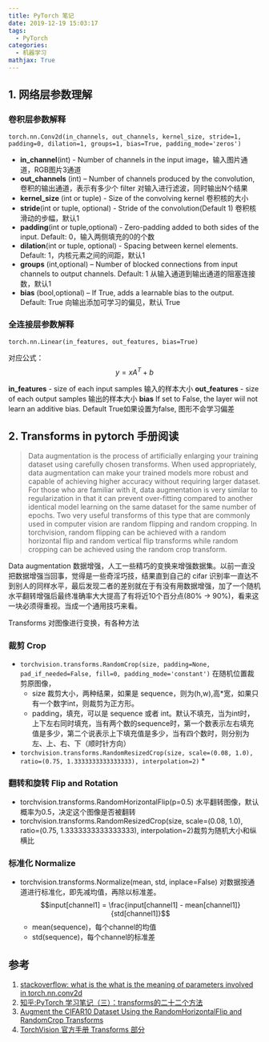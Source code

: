 ```yaml
---
title: PyTorch 笔记
date: 2019-12-19 15:03:17
tags:
  - PyTorch
categories:
  - 机器学习
mathjax: True
---
```

## 1. 网络层参数理解
###  卷积层参数解释
```
torch.nn.Conv2d(in_channels, out_channels, kernel_size, stride=1, padding=0, dilation=1, groups=1, bias=True, padding_mode='zeros')
```
* **in_channel**(int) - Number of channels in the input image，输入图片通道，RGB图片3通道
* **out_channels** (int) – Number of channels produced by the convolution, 卷积的输出通道，表示有多少个 filter 对输入进行滤波，同时输出N个结果
* **kernel_size** (int or tuple) - Size of the convolving kernel 卷积核的大小
* **stride**(int or tuple, optional) - Stride of the convolution(Default 1) 卷积核滑动的步幅，默认1
* **padding**(int or tuple,optional) - Zero-padding added to both sides of the input. Default: 0，输入两侧填充的0的个数
* **dilation**(int or tuple, optional) - Spacing between kernel elements. Default: 1，内核元素之间的间距，默认1
* **groups** (int,optional) – Number of blocked connections from input channels to output channels. Default: 1 从输入通道到输出通道的阻塞连接数，默认1
* **bias** (bool,optional) – If True, adds a learnable bias to the output. Default: True 向输出添加可学习的偏见，默认 True

### 全连接层参数解释

```
torch.nn.Linear(in_features, out_features, bias=True)
```
对应公式：
$$y = x A^T + b$$

**in_features** - size of each input samples 输入的样本大小
**out_features** - size of each output samples 输出的样本大小
**bias** If set to False, the layer wiil not learn an additive bias. Default True如果设置为false, 图形不会学习偏差

## 2. Transforms in pytorch 手册阅读
>Data augmentation is the process of artificially enlarging your training dataset using carefully chosen transforms.
>When used appropriately, data augmentation can make your trained models more robust and capable of achieving higher accuracy without requiring larger dataset.
For those who are familiar with it, data augmentation is very similar to regularization in that it can prevent over-fitting compared to another identical model learning on the same dataset for the same number of epochs.
Two very useful transforms of this type that are commonly used in computer vision are random flipping and random cropping.
In torchvision, random flipping can be achieved with a random horizontal flip and random vertical flip transforms while random cropping can be achieved using the random crop transform.

Data augmentation 数据增强，人工一些精巧的变换来增强数据集。以前一直没把数据增强当回事，觉得是一些奇淫巧技，结果直到自己的 cifar 识别率一直达不到别人的同样水平，最后发现二者的差别就在于有没有用数据增强，加了一个随机水平翻转增强后最终准确率大大提高了有将近10个百分点(80% -> 90%)，看来这一块必须得重视。当成一个通用技巧来看。

Transforms 对图像进行变换，有各种方法

### 裁剪 Crop
* `torchvision.transforms.RandomCrop(size, padding=None, pad_if_needed=False, fill=0, padding_mode='constant')`
在随机位置裁剪原图像，
    * size 裁剪大小，两种结果，如果是 sequence，则为(h,w),高*宽，如果只有一个数字int，则裁剪为正方形。
    * padding，填充，可以是 sequence 或者 int。默认不填充，当为int时，上下左右同时填充，当有两个数的sequence时，第一个数表示左右填充值是多少，第二个说表示上下填充值是多少，当有四个数时，则分别为左、上、右、下（顺时针方向）
* `torchvision.transforms.RandomResizedCrop(size, scale=(0.08, 1.0), ratio=(0.75, 1.3333333333333333), interpolation=2)`
    *
### 翻转和旋转 Flip and Rotation
 * torchvision.transforms.RandomHorizontalFlip(p=0.5) 水平翻转图像，默认概率为0.5，决定这个图像是否被翻转
 * torchvision.transforms.RandomResizedCrop(size, scale=(0.08, 1.0), ratio=(0.75, 1.3333333333333333), interpolation=2)裁剪为随机大小和纵横比

### 标准化 Normalize
* torchvision.transforms.Normalize(mean, std, inplace=False)
对数据按通道进行标准化，即先减均值，再除以标准差。
$$input[channel1] = \frac{input[channel1] - mean[channel1]}{std[channel1]}$$
    * mean(sequence)，每个channel的均值
    * std(sequence)，每个channel的标准差


## 参考

1. [stackoverflow: what is the what is the meaning of parameters involved in torch.nn.conv2d
](https://stackoverflow.com/questions/56675943/what-is-the-meaning-of-parameters-involved-in-torch-nn-conv2d)
2. [知乎:PyTorch 学习笔记（三）：transforms的二十二个方法](https://zhuanlan.zhihu.com/p/53367135)
3. [Augment the CIFAR10 Dataset Using the RandomHorizontalFlip and RandomCrop Transforms](https://www.aiworkbox.com/lessons/augment-the-cifar10-dataset-using-the-randomhorizontalflip-and-randomcrop-transforms)
4. [TorchVision 官方手册 Transforms 部分](https://pytorch.org/docs/stable/torchvision/transforms.html)
